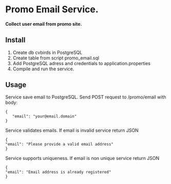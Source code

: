 # Promo Email Service.

#### Collect user email from promo site.

## Install

1. Create db cvbirds in PostgreSQL
2. Create table from script promo_email.sql
3. Add PostgreSQL adress and credentials to application.properties
4. Compile and run the service.

## Usage

Service save email to PostgreSQL. Send POST request to /promo/email with body:<br>
```
{
   "email": "your@email.domain"
}
```

Service validates emails. If email is invalid service return JSON<br>
```
{
"email": "Please provide a valid email address"
}
```

Service supports uniqueness. If email is non unique service return JSON
```
{
"email": "Email address is already registered"
}
```